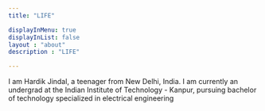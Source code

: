 ```yaml
---
title: "LIFE"

displayInMenu: true
displayInList: false
layout : "about"
description : "LIFE"

---
```


I am Hardik Jindal, a teenager from New Delhi, India. I am currently an undergrad at the Indian Institute of Technology - Kanpur, pursuing bachelor of technology specialized in electrical engineering

